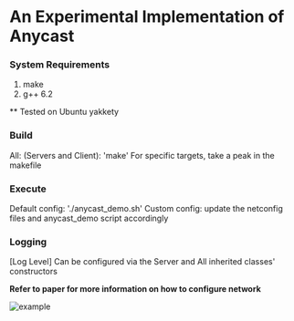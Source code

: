 <!--
@Author: Michel Andy <andy>
@Date:   2017-04-02T20:11:32-04:00
@Email:  Andymic12@gmail.com
@Project: Anycast
@Filename: README.md
@Last modified by:   andy
@Last modified time: 2017-04-19T20:50:37-04:00
-->

# An Experimental Implementation of Anycast

### System Requirements
1. make
2. g++ 6.2

** Tested on Ubuntu yakkety

### Build
All: (Servers and Client): 'make'
For specific targets, take a peak in the makefile

### Execute
Default config: './anycast_demo.sh'
Custom config: update the netconfig files and anycast_demo script accordingly

### Logging

[Log Level] Can be configured via the Server and All inherited classes' constructors

**Refer to paper for more information on how to configure network**


![example](https://raw.githubusercontent.com/Andymic/bakery/anycast/anycast.png)
